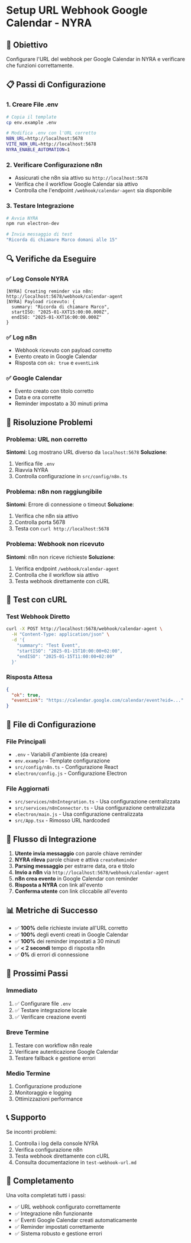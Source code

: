 # Setup URL Webhook Google Calendar - NYRA

## 🎯 Obiettivo
Configurare l'URL del webhook per Google Calendar in NYRA e verificare che funzioni correttamente.

## 📋 Passi di Configurazione

### 1. Creare File .env
```bash
# Copia il template
cp env.example .env

# Modifica .env con l'URL corretto
N8N_URL=http://localhost:5678
VITE_N8N_URL=http://localhost:5678
NYRA_ENABLE_AUTOMATION=1
```

### 2. Verificare Configurazione n8n
- Assicurati che n8n sia attivo su `http://localhost:5678`
- Verifica che il workflow Google Calendar sia attivo
- Controlla che l'endpoint `/webhook/calendar-agent` sia disponibile

### 3. Testare Integrazione
```bash
# Avvia NYRA
npm run electron-dev

# Invia messaggio di test
"Ricorda di chiamare Marco domani alle 15"
```

## 🔍 Verifiche da Eseguire

### ✅ Log Console NYRA
```
[NYRA] Creating reminder via n8n: http://localhost:5678/webhook/calendar-agent
[NYRA] Payload ricevuto: {
  summary: "Ricorda di chiamare Marco",
  startISO: "2025-01-XXT15:00:00.000Z",
  endISO: "2025-01-XXT16:00:00.000Z"
}
```

### ✅ Log n8n
- Webhook ricevuto con payload corretto
- Evento creato in Google Calendar
- Risposta con `ok: true` e `eventLink`

### ✅ Google Calendar
- Evento creato con titolo corretto
- Data e ora corrette
- Reminder impostato a 30 minuti prima

## 🚨 Risoluzione Problemi

### Problema: URL non corretto
**Sintomi**: Log mostrano URL diverso da `localhost:5678`
**Soluzione**: 
1. Verifica file `.env`
2. Riavvia NYRA
3. Controlla configurazione in `src/config/n8n.ts`

### Problema: n8n non raggiungibile
**Sintomi**: Errore di connessione o timeout
**Soluzione**:
1. Verifica che n8n sia attivo
2. Controlla porta 5678
3. Testa con `curl http://localhost:5678`

### Problema: Webhook non ricevuto
**Sintomi**: n8n non riceve richieste
**Soluzione**:
1. Verifica endpoint `/webhook/calendar-agent`
2. Controlla che il workflow sia attivo
3. Testa webhook direttamente con cURL

## 🧪 Test con cURL

### Test Webhook Diretto
```bash
curl -X POST http://localhost:5678/webhook/calendar-agent \
  -H "Content-Type: application/json" \
  -d '{
    "summary": "Test Event",
    "startISO": "2025-01-15T10:00:00+02:00",
    "endISO": "2025-01-15T11:00:00+02:00"
  }'
```

### Risposta Attesa
```json
{
  "ok": true,
  "eventLink": "https://calendar.google.com/calendar/event?eid=..."
}
```

## 📁 File di Configurazione

### File Principali
- `.env` - Variabili d'ambiente (da creare)
- `env.example` - Template configurazione
- `src/config/n8n.ts` - Configurazione React
- `electron/config.js` - Configurazione Electron

### File Aggiornati
- `src/services/n8nIntegration.ts` - Usa configurazione centralizzata
- `src/services/n8nConnector.ts` - Usa configurazione centralizzata
- `electron/main.js` - Usa configurazione centralizzata
- `src/App.tsx` - Rimosso URL hardcoded

## 🔄 Flusso di Integrazione

1. **Utente invia messaggio** con parole chiave reminder
2. **NYRA rileva** parole chiave e attiva `createReminder`
3. **Parsing messaggio** per estrarre data, ora e titolo
4. **Invio a n8n** via `http://localhost:5678/webhook/calendar-agent`
5. **n8n crea evento** in Google Calendar con reminder
6. **Risposta a NYRA** con link all'evento
7. **Conferma utente** con link cliccabile all'evento

## 📊 Metriche di Successo

- ✅ **100%** delle richieste inviate all'URL corretto
- ✅ **100%** degli eventi creati in Google Calendar
- ✅ **100%** dei reminder impostati a 30 minuti
- ✅ **< 2 secondi** tempo di risposta n8n
- ✅ **0%** di errori di connessione

## 🚀 Prossimi Passi

### Immediato
1. ✅ Configurare file `.env`
2. ✅ Testare integrazione locale
3. ✅ Verificare creazione eventi

### Breve Termine
1. Testare con workflow n8n reale
2. Verificare autenticazione Google Calendar
3. Testare fallback e gestione errori

### Medio Termine
1. Configurazione produzione
2. Monitoraggio e logging
3. Ottimizzazioni performance

## 📞 Supporto

Se incontri problemi:
1. Controlla i log della console NYRA
2. Verifica configurazione n8n
3. Testa webhook direttamente con cURL
4. Consulta documentazione in `test-webhook-url.md`

## 🎉 Completamento

Una volta completati tutti i passi:
- ✅ URL webhook configurato correttamente
- ✅ Integrazione n8n funzionante
- ✅ Eventi Google Calendar creati automaticamente
- ✅ Reminder impostati correttamente
- ✅ Sistema robusto e gestione errori
